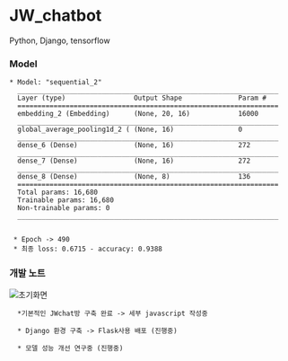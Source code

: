 # JW_chatbot
Python, Django, tensorflow


### Model
    * Model: "sequential_2"
      _________________________________________________________________
      Layer (type)                 Output Shape              Param #   
      =================================================================
      embedding_2 (Embedding)      (None, 20, 16)            16000     
      _________________________________________________________________
      global_average_pooling1d_2 ( (None, 16)                0         
      _________________________________________________________________
      dense_6 (Dense)              (None, 16)                272       
      _________________________________________________________________
      dense_7 (Dense)              (None, 16)                272       
      _________________________________________________________________
      dense_8 (Dense)              (None, 8)                 136       
      =================================================================
      Total params: 16,680
      Trainable params: 16,680
      Non-trainable params: 0
      _________________________________________________________________
      
      
     * Epoch -> 490
     * 최종 loss: 0.6715 - accuracy: 0.9388
     
### 개발 노트
![초기화면](https://user-images.githubusercontent.com/55820321/107602078-d6719300-6c6b-11eb-8777-47bce768ef3e.JPG)

      *기본적인 JWchat방 구축 완료 -> 세부 javascript 작성중

      * Django 환경 구축 -> Flask사용 배포 (진행중)
      
      * 모델 성능 개선 연구중 (진행중)
  
